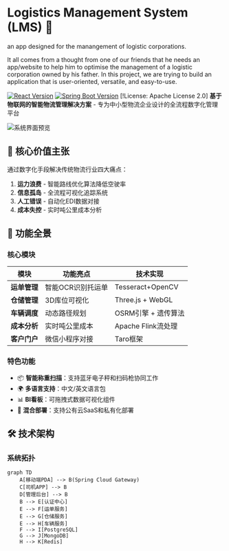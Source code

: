 # Logistics Management System (LMS) 🚚

an app designed for the manangement of logistic corporations.


It all comes from a thought from one of our friends that he needs an app/website to help him to optimise the management of a logistic corporation owned by his father.
In this project, we are trying to build an application that is user-oriented, versatile, and easy-to-use.




[![React Version](https://img.shields.io/badge/react-18.2.0-blue)](https://react.dev/)
[![Spring Boot Version](https://img.shields.io/badge/spring_boot-3.1.5-green)](https://spring.io/)
[!License: Apache License 2.0]
**基于物联网的智能物流管理解决方案** - 专为中小型物流企业设计的全流程数字化管理平台

![系统界面预览](docs/screenshots/dashboard-preview.png)

## 🌟 核心价值主张
通过数字化手段解决传统物流行业四大痛点：
1. **运力浪费** - 智能路线优化算法降低空驶率
2. **信息孤岛** - 全流程可视化追踪系统
3. **人工错误** - 自动化EDI数据对接
4. **成本失控** - 实时吨公里成本分析

## 🚀 功能全景
### 核心模块
| 模块 | 功能亮点 | 技术实现 |
|------|----------|----------|
| **运单管理** | 智能OCR识别托运单 | Tesseract+OpenCV |
| **仓储管理** | 3D库位可视化 | Three.js + WebGL |
| **车辆调度** | 动态路径规划 | OSRM引擎 + 遗传算法 |
| **成本分析** | 实时吨公里成本 | Apache Flink流处理 |
| **客户门户** | 微信小程序对接 | Taro框架 |

### 特色功能
- 📦 **智能称重扫描**：支持蓝牙电子秤和扫码枪协同工作
- 🌍 **多语言支持**：中文/英文语言包
- 📊 **BI看板**：可拖拽式数据可视化组件
- 📱 **混合部署**：支持公有云SaaS和私有化部署

## 🛠️ 技术架构
### 系统拓扑
```mermaid
graph TD
    A[移动端PDA] --> B(Spring Cloud Gateway)
    C[司机APP] --> B
    D[管理后台] --> B
    B --> E[认证中心]
    E --> F[运单服务]
    E --> G[仓储服务]
    E --> H[车辆服务]
    F --> I[PostgreSQL]
    G --> J[MongoDB]
    H --> K[Redis]
